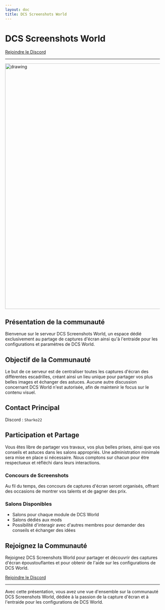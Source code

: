 ```yaml
---
layout: doc  
title: DCS Screenshots World  
---
```


# DCS Screenshots World

[Rejoindre le Discord](https://discord.gg/AwNRRwj5qj)

---
<img src="https://media.discordapp.net/attachments/1235223463120339014/1249416131735851154/Capture_decran_2024-06-09_155649.png?ex=666e7932&is=666d27b2&hm=21534eb1e49bb904db384749e957081afccbd30692b85ff7914fe11a735470bf&=&format=webp&quality=lossless&width=1202&height=676" alt="drawing" width="800" style="display: block; margin-left: auto; margin-right: auto;"/>

## Présentation de la communauté

Bienvenue sur le serveur DCS Screenshots World, un espace dédié exclusivement au partage de captures d'écran ainsi qu'à l'entraide pour les configurations et paramètres de DCS World.

## Objectif de la Communauté

Le but de ce serveur est de centraliser toutes les captures d'écran des différentes escadrilles, créant ainsi un lieu unique pour partager vos plus belles images et échanger des astuces. Aucune autre discussion concernant DCS World n'est autorisée, afin de maintenir le focus sur le contenu visuel.

## Contact Principal

Discord : ```Sharko22```

## Participation et Partage

Vous êtes libre de partager vos travaux, vos plus belles prises, ainsi que vos conseils et astuces dans les salons appropriés. Une administration minimale sera mise en place si nécessaire. Nous comptons sur chacun pour être respectueux et réfléchi dans leurs interactions.

### Concours de Screenshots

Au fil du temps, des concours de captures d'écran seront organisés, offrant des occasions de montrer vos talents et de gagner des prix.

### Salons Disponibles

- Salons pour chaque module de DCS World
- Salons dédiés aux mods
- Possibilité d'interagir avec d'autres membres pour demander des conseils et échanger des idées

## Rejoignez la Communauté

Rejoignez DCS Screenshots World pour partager et découvrir des captures d'écran époustouflantes et pour obtenir de l'aide sur les configurations de DCS World.

[Rejoindre le Discord](https://discord.gg/AwNRRwj5qj)

---

Avec cette présentation, vous avez une vue d'ensemble sur la communauté DCS Screenshots World, dédiée à la passion de la capture d'écran et à l'entraide pour les configurations de DCS World.